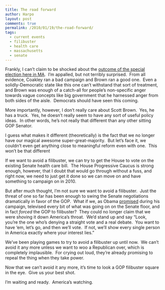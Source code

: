 ```yaml
---
title: The road forward
author: Harpo
layout: post
comments: true
permalink: /2010/01/19/the-road-forward/
tags:
  - current events
  - filibuster
  - health care
  - massachusetts
  - senate
---
```

Frankly, I can&#8217;t claim to be shocked about the <a href="http://www.boston.com/news/local/breaking_news/2010/01/live_coverage_o.html" target="_blank">outcome of the special election here in MA</a>.  I&#8217;m appalled, but not terribly surprised.  From all evidence, Coakley ran a bad campaign and Brown ran a good one.  Even a solidly-Democratic state like this one can&#8217;t withstand that sort of treatment, and Brown was enough of a catch-all for people&#8217;s non-specific anger towards vague concepts like big government that he harnessed anger from both sides of the aisle.  Democrats should have seen this coming.

More importantly, however, I don&#8217;t really care about Scott Brown.  Yes, he has a truck.  Yes, he doesn&#8217;t really seem to have any sort of useful policy ideas.  In other words, he&#8217;s not really that different than any other sitting GOP Senator.

I guess what makes it different (theoretically) is the fact that we no longer have our magical awesome super-great-majority.  But let&#8217;s face it, we couldn&#8217;t even get anything close to meaningful reform even with one.  This won&#8217;t be that different

If we want to avoid a filibuster, we can try to get the House to vote on the existing Senate health care bill.  The House Progressive Caucus is strong enough, however, that I doubt that would go through without a fuss, and right now, we need to just get it done so we can move on and have something to campaign on in 2010.

But after much thought, I&#8217;m not sure we want to avoid a filibuster.  Just the threat of one so far has been enough to swing the Senate negotiations dramatically in favor of the GOP.  What if we, as Obama <a href="http://www.politifact.com/truth-o-meter/promises/promise/517/health-care-reform-public-sessions-C-SPAN/" target="_blank">promised</a> during his campaign, televised every bit of what was going on on the Senate floor, and in fact *forced* the GOP to filibuster?  They could no longer claim that we were shoving it down America&#8217;s throat.  We&#8217;d stand up and say &#8220;Look, you&#8217;re the one who&#8217;s denying a straight vote and a real debate.  You want to have &#8216;em, let&#8217;s go, and then we&#8217;ll vote.  If not, we&#8217;ll show every single person in America exactly where your interest lies.&#8221;

We&#8217;ve been playing games to try to avoid a filibuster up until now.  We can&#8217;t avoid it any more unless we want to woo a Republican over, which is completely implausible.  For crying out loud, they&#8217;re already promising to repeal the thing when they take power.

Now that we can&#8217;t avoid it any more, it&#8217;s time to look a GOP filibuster square in the eye.  Give us your best shot.

I&#8217;m waiting and ready.  America&#8217;s watching.